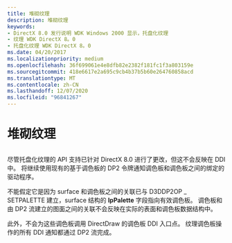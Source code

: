 ```yaml
---
title: 堆砌纹理
description: 堆砌纹理
keywords:
- DirectX 8.0 发行说明 WDK Windows 2000 显示，托盘化纹理
- 纹理 WDK DirectX 8。0
- 托盘化纹理 WDK DirectX 8。0
ms.date: 04/20/2017
ms.localizationpriority: medium
ms.openlocfilehash: 36f699061e4e8dfb82e2382f181fc1f3a803159e
ms.sourcegitcommit: 418e6617e2a695c9cb4b37b5b60e264760858acd
ms.translationtype: MT
ms.contentlocale: zh-CN
ms.lasthandoff: 12/07/2020
ms.locfileid: "96841267"
---
```

# <a name="palletized-textures"></a>堆砌纹理


## <span id="ddk_palettized_textures_gg"></span><span id="DDK_PALETTIZED_TEXTURES_GG"></span>


尽管托盘化纹理的 API 支持已针对 DirectX 8.0 进行了更改，但这不会反映在 DDI 中。 将继续使用现有的基于调色板的 DP2 令牌通知调色板和调色板之间的绑定的驱动程序。

不能假定它是因为 surface 和调色板之间的关联已与 D3DDP2OP \_ SETPALETTE 建立，surface 结构的 **lpPalette** 字段指向有效调色板。 调色板和由 DP2 流建立的图面之间的关联不会反映在实际的表面和调色板数据结构中。

此外，不会为这些调色板调用 DirectDraw 的调色板 DDI 入口点。 纹理调色板操作的所有 DDI 通知都通过 DP2 流完成。

 

 





